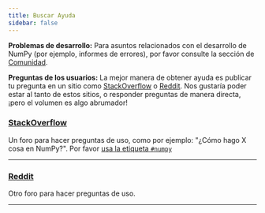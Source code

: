 ```yaml
---
title: Buscar Ayuda
sidebar: false
---
```


**Problemas de desarrollo:** Para asuntos relacionados con el desarrollo de NumPy (por ejemplo, informes de errores), por favor consulte la sección de [Comunidad](/community).

**Preguntas de los usuarios:** La mejor manera de obtener ayuda es publicar tu pregunta en un sitio como [StackOverflow](http://stackoverflow.com/questions/tagged/numpy) o [Reddit](https://www.reddit.com/r/Numpy/). Nos gustaría poder estar al tanto de estos sitios, o responder preguntas de manera directa, ¡pero el volumen es algo abrumador!

### [StackOverflow](http://stackoverflow.com/questions/tagged/numpy)

Un foro para hacer preguntas de uso, como por ejemplo: "¿Cómo hago X cosa en NumPy?". Por favor [usa la etiqueta `#numpy`](https://stackoverflow.com/help/tagging)

***

### [Reddit](https://www.reddit.com/r/Numpy/)

Otro foro para hacer preguntas de uso.

***
